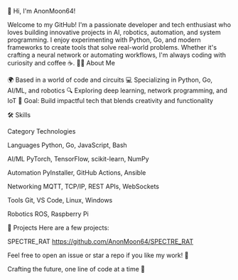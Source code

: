 👋 Hi, I'm AnonMoon64!

Welcome to my GitHub!  I'm a passionate developer and tech enthusiast who loves building innovative projects in AI, robotics, automation, and system programming.  I enjoy experimenting with Python, Go, and modern frameworks to create tools that solve real-world problems.  Whether it's crafting a neural network or automating workflows, I'm always coding with curiosity and coffee ☕.
🙋‍♂️ About Me

🌍 Based in a world of code and circuits
💻 Specializing in Python, Go, AI/ML, and robotics
🔍 Exploring deep learning, network programming, and IoT
🎯 Goal: Build impactful tech that blends creativity and functionality

🛠 Skills



Category
Technologies



Languages
Python, Go, JavaScript, Bash


AI/ML
PyTorch, TensorFlow, scikit-learn, NumPy


Automation
PyInstaller, GitHub Actions, Ansible


Networking
MQTT, TCP/IP, REST APIs, WebSockets


Tools
Git, VS Code, Linux, Windows


Robotics
ROS, Raspberry Pi


🌟 Projects
Here are a few projects:

SPECTRE_RAT https://github.com/AnonMoon64/SPECTRE_RAT


Feel free to open an issue or star a repo if you like my work! 🚀

Crafting the future, one line of code at a time 💾

